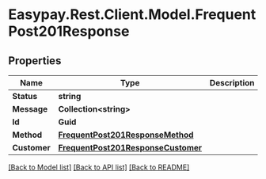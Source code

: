 # Easypay.Rest.Client.Model.FrequentPost201Response

## Properties

Name | Type | Description | Notes
------------ | ------------- | ------------- | -------------
**Status** | **string** |  | [optional] 
**Message** | **Collection&lt;string&gt;** |  | [optional] 
**Id** | **Guid** |  | [optional] 
**Method** | [**FrequentPost201ResponseMethod**](FrequentPost201ResponseMethod.md) |  | [optional] 
**Customer** | [**FrequentPost201ResponseCustomer**](FrequentPost201ResponseCustomer.md) |  | [optional] 

[[Back to Model list]](../README.md#documentation-for-models) [[Back to API list]](../README.md#documentation-for-api-endpoints) [[Back to README]](../README.md)

